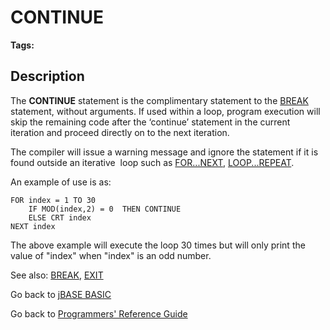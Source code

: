 # CONTINUE

<PageHeader /> 

**Tags:**
<badge text='program control' vertical='middle' />

## Description

The **CONTINUE** statement is the complimentary statement to the [BREAK](./../break) statement, without arguments. If used within a loop, program execution will skip the remaining code after the ‘continue’ statement in the current iteration and proceed directly on to the next iteration.

The compiler will issue a warning message and ignore the statement if it is found outside an iterative  loop such as [FOR...NEXT](./../for), [LOOP...REPEAT](./../loop).

An example of use is as:

```
FOR index = 1 TO 30
    IF MOD(index,2) = 0  THEN CONTINUE
    ELSE CRT index
NEXT index
```

The above example will execute the loop 30 times but will only print the value of "index" when "index" is an odd number.

See also: [BREAK](./../break), [EXIT](./../exit)

Go back to [jBASE BASIC](./../README.md)

Go back to [Programmers' Reference Guide](./../../reference-guides/jbc/README.md)

  
<PageFooter />
